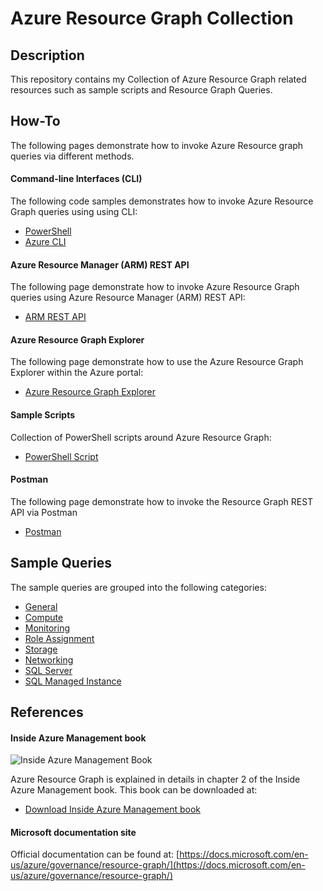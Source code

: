 # Azure Resource Graph Collection

## Description
This repository contains my Collection of Azure Resource Graph related resources such as sample scripts and Resource Graph Queries.

## How-To
The following pages demonstrate how to invoke Azure Resource graph queries via different methods.
#### Command-line Interfaces (CLI)
The following code samples demonstrates how to invoke Azure Resource Graph queries using using CLI:
* [PowerShell](How-To/PowerShell.md)
* [Azure CLI](How-To/AzureCLI.md)

#### Azure Resource Manager (ARM) REST API
The following page demonstrate how to invoke Azure Resource Graph queries using Azure Resource Manager (ARM) REST API:
* [ARM REST API](How-To/ARM-REST-API.md)

#### Azure Resource Graph Explorer
The following page demonstrate how to use the Azure Resource Graph Explorer within the Azure portal:
* [Azure Resource Graph Explorer](How-To/Resource-Graph-Explorer.md)

#### Sample Scripts
Collection of PowerShell scripts around Azure Resource Graph:
* [PowerShell Script](How-To/PS-Scripts.md)

#### Postman
The following page demonstrate how to invoke the Resource Graph REST API via Postman
* [Postman](How-To/Postman.md)

## Sample Queries
The sample queries are grouped into the following categories:
* [General](Queries/General.md)
* [Compute](Queries/Compute.md)
* [Monitoring](Queries/Monitoring.md)
* [Role Assignment](Queries/RoleAssignment.md)
* [Storage](Queries/Storage.md)
* [Networking](Queries/Network.md)
* [SQL Server](Queries/SQL_PaaS.md)
* [SQL Managed Instance](Queries/SQL_MI.md)

## References
#### Inside Azure Management book
![Inside Azure Management Book](images/inside-azure-mgmt-cover.jpg)

Azure Resource Graph is explained in details in chapter 2 of the Inside Azure Management book. This book can be downloaded at:
* [Download Inside Azure Management book](https://bit.ly/InsideAzureMgmt)

#### Microsoft documentation site
Official documentation can be found at: [https://docs.microsoft.com/en-us/azure/governance/resource-graph/](https://docs.microsoft.com/en-us/azure/governance/resource-graph/)